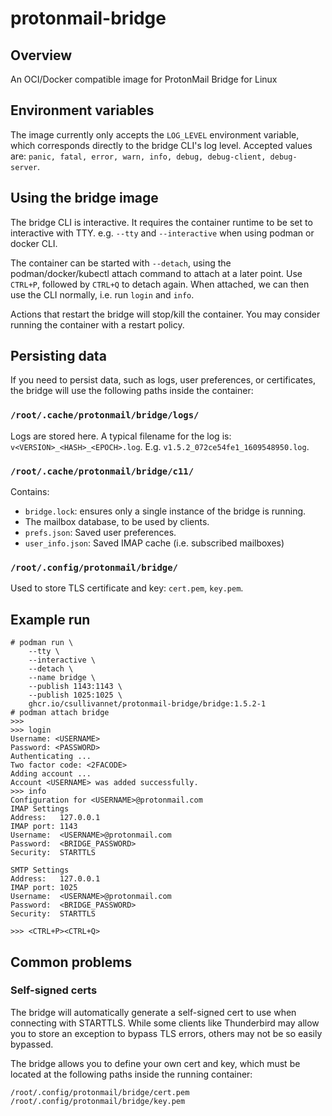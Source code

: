 # protonmail-bridge

## Overview

An OCI/Docker compatible image for ProtonMail Bridge for Linux

## Environment variables

The image currently only accepts the `LOG_LEVEL` environment variable, which
corresponds directly to the bridge CLI's log level. Accepted values are:
`panic, fatal, error, warn, info, debug, debug-client, debug-server`.

## Using the bridge image

The bridge CLI is interactive. It requires the container runtime to be set to interactive with TTY. e.g. `--tty` and `--interactive` when using podman or
docker CLI.

The container can be started with `--detach`, using the podman/docker/kubectl
attach command to attach at a later point. Use `CTRL+P`, followed by `CTRL+Q` to
detach again. When attached, we can then use the CLI normally, i.e. run `login`
and `info`.

Actions that restart the bridge will stop/kill the container. You may consider
running the container with a restart policy.

## Persisting data

If you need to persist data, such as logs, user preferences, or certificates,
the bridge will use the following paths inside the container:

### `/root/.cache/protonmail/bridge/logs/`

Logs are stored here. A typical filename for the log is:
`v<VERSION>_<HASH>_<EPOCH>.log`. E.g. `v1.5.2_072ce54fe1_1609548950.log`.

### `/root/.cache/protonmail/bridge/c11/`

Contains:
- `bridge.lock`: ensures only a single instance of the bridge is running.
- The mailbox database, to be used by clients.
- `prefs.json`: Saved user preferences.
- `user_info.json`: Saved IMAP cache (i.e. subscribed mailboxes)

### `/root/.config/protonmail/bridge/`

Used to store TLS certificate and key: `cert.pem`, `key.pem`.

## Example run

```
# podman run \
    --tty \
    --interactive \
    --detach \
    --name bridge \
    --publish 1143:1143 \
    --publish 1025:1025 \
    ghcr.io/csullivannet/protonmail-bridge/bridge:1.5.2-1
# podman attach bridge
>>>
>>> login
Username: <USERNAME>
Password: <PASSWORD>
Authenticating ...
Two factor code: <2FACODE>
Adding account ...
Account <USERNAME> was added successfully.
>>> info
Configuration for <USERNAME>@protonmail.com
IMAP Settings
Address:   127.0.0.1
IMAP port: 1143
Username:  <USERNAME>@protonmail.com
Password:  <BRIDGE_PASSWORD>
Security:  STARTTLS

SMTP Settings
Address:   127.0.0.1
IMAP port: 1025
Username:  <USERNAME>@protonmail.com
Password:  <BRIDGE_PASSWORD>
Security:  STARTTLS

>>> <CTRL+P><CTRL+Q>
```

## Common problems

### Self-signed certs

The bridge will automatically generate a self-signed cert to use when connecting
with STARTTLS. While some clients like Thunderbird may allow you to store an
exception to bypass TLS errors, others may not be so easily bypassed.

The bridge allows you to define your own cert and key, which must be located at
the following paths inside the running container:

```
/root/.config/protonmail/bridge/cert.pem
/root/.config/protonmail/bridge/key.pem
```
